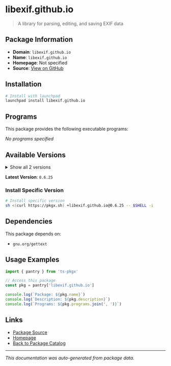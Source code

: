 # libexif.github.io

> A library for parsing, editing, and saving EXIF data

## Package Information

- **Domain**: `libexif.github.io`
- **Name**: `libexif.github.io`
- **Homepage**: Not specified
- **Source**: [View on GitHub](https://github.com/pkgxdev/pantry/tree/main/projects/libexif.github.io/package.yml)

## Installation

```bash
# Install with launchpad
launchpad install libexif.github.io
```

## Programs

This package provides the following executable programs:

*No programs specified*

## Available Versions

<details>
<summary>Show all 2 versions</summary>

- `0.6.25`, `0.6.24`

</details>

**Latest Version**: `0.6.25`

### Install Specific Version

```bash
# Install specific version
sh <(curl https://pkgx.sh) +libexif.github.io@0.6.25 -- $SHELL -i
```

## Dependencies

This package depends on:

- `gnu.org/gettext`

## Usage Examples

```typescript
import { pantry } from 'ts-pkgx'

// Access this package
const pkg = pantry['libexif.github.io']

console.log(`Package: ${pkg.name}`)
console.log(`Description: ${pkg.description}`)
console.log(`Programs: ${pkg.programs.join(', ')}`)
```

## Links

- [Package Source](https://github.com/pkgxdev/pantry/tree/main/projects/libexif.github.io/package.yml)
- [Homepage](#)
- [Back to Package Catalog](../../package-catalog.md)

---

*This documentation was auto-generated from package data.*
